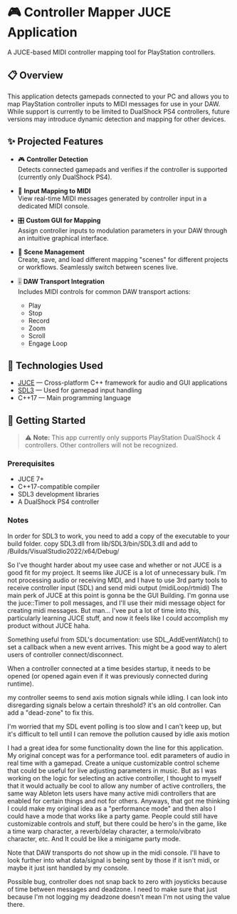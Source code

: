 # 🎮 Controller Mapper JUCE Application

A JUCE-based MIDI controller mapping tool for PlayStation controllers.

## 📋 Overview

This application detects gamepads connected to your PC and allows you to map PlayStation controller inputs to MIDI messages for use in your DAW. While support is currently to be limited to DualShock PS4 controllers, future versions may introduce dynamic detection and mapping for other devices.

## ✨ Projected Features

- 🎮 **Controller Detection**  
  Detects connected gamepads and verifies if the controller is supported (currently only DualShock PS4).

- 🧠 **Input Mapping to MIDI**  
  View real-time MIDI messages generated by controller input in a dedicated MIDI console.

- 🎛️ **Custom GUI for Mapping**  
  Assign controller inputs to modulation parameters in your DAW through an intuitive graphical interface.

- 📁 **Scene Management**  
  Create, save, and load different mapping "scenes" for different projects or workflows. Seamlessly switch between scenes live.

- 🎚️ **DAW Transport Integration**  
  Includes MIDI controls for common DAW transport actions:
  - Play
  - Stop
  - Record
  - Zoom
  - Scroll
  - Engage Loop

## 🔧 Technologies Used

- [JUCE](https://juce.com/) — Cross-platform C++ framework for audio and GUI applications  
- [SDL3](https://github.com/libsdl-org/SDL) — Used for gamepad input handling  
- C++17 — Main programming language

## 🚀 Getting Started

> ⚠️ **Note:** This app currently only supports PlayStation DualShock 4 controllers. Other controllers will not be recognized.

### Prerequisites

- JUCE 7+
- C++17-compatible compiler
- SDL3 development libraries
- A DualShock PS4 controller

### Notes

In order for SDL3 to work, you need to add a copy of the executable to your build folder.
copy SDL3.dll from lib/SDL3/bin/SDL3.dll
and add to /Builds/VisualStudio2022/x64/Debug/

So I've thought harder about my usee case and whether or not JUCE is a good fit for my project. It seems like JUCE is a lot of unnecessary bulk.
I'm not processing audio or receiving MIDI, and I have to use 3rd party tools to receive controller input (SDL) and send midi output (midiLoop/rtmidi)
The main perk of JUCE at this point is gonna be the GUI Building. I'm gonna use the juce::Timer to poll messages, and I'll use their midi message object for creating midi messages. But man... I'vee put a lot of time into this, particularly learning JUCE stuff, and now it feels like I could accomplish my product without JUCE haha.

Something useful from SDL's documentation: use SDL_AddEventWatch() to set a callback when a new event arrives. 
This might be a good way to alert users of controller connect/disconnect.

When a controller connected at a time besides startup, it needs to be opened (or opened again even if it was previously connected during runtime).

my controller seems to send axis motion signals while idling. I can look into disregarding signals below a certain threshold? it's an old controller. 
Can add a "dead-zone" to fix this.

I'm worried that my SDL event polling is too slow and I can't keep up, but it's difficult to tell until I can remove the pollution caused by idle axis motion

I had a great idea for some functionality down the line for this application. My original concept was for a performance tool. edit parameters of audio in real time with a gamepad. Create a unique customizable control scheme that could be useful for live adjusting parameters in music. But as I was working on the logic for selecting an active controller, I thought to myself that it would actually be cool to allow any number of active controllers, the same way Ableton lets users have many active midi controllers that are enabled for certain things and not for others. Anyways, that got me thinking I could make my original idea as a "performance mode" and then also I could have a mode that works like a party game. People could still have customizable controls and stuff, but there could be hero's in the game, like a time warp character, a reverb/delay character, a termolo/vibrato character, etc. And It could be like a minigame party mode. 

Note that DAW transports do not show up in the midi console. I'll have to look further into what data/signal is being sent by those if it isn't midi, or maybe it just isnt handled by my console.

Possible bug, controller does not snap back to zero with joysticks because of time between messages and deadzone. I need to make sure that just because I'm not logging my deadzone doesn't mean I'm not using the value there.
